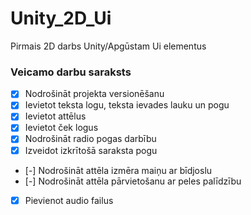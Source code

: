 # Unity_2D_Ui
Pirmais 2D darbs Unity/Apgūstam Ui elementus
### Veicamo darbu saraksts
- [x] Nodrošināt projekta versionēšanu
- [x] Ievietot teksta logu, teksta ievades lauku un pogu
- [x] Ievietot attēlus
- [x] Ievietot ček logus
- [x] Nodrošināt radio pogas darbību
- [x] Izveidot izkrītošā saraksta pogu
- [-] Nodrošināt attēla izmēra maiņu ar bīdjoslu
- [-] Nodrošināt attēla pārvietošanu ar peles palīdzību
- [x] Pievienot audio failus
